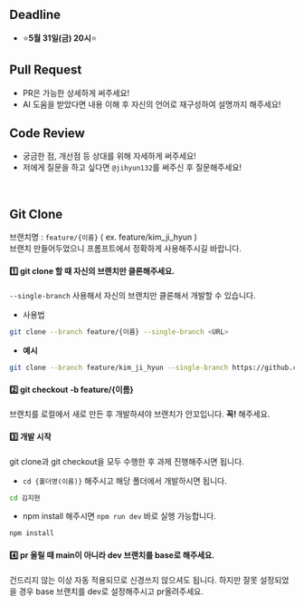 ## Deadline
- ⭐**5월 31일(금) 20시**⭐

## Pull Request

- PR은 가능한 상세하게 써주세요!
- AI 도움을 받았다면 내용 이해 후 자신의 언어로 재구성하여 설명까지 해주세요!

## Code Review

- 궁금한 점, 개선점 등 상대를 위해 자세하게 써주세요!
- 저에게 질문을 하고 싶다면 `@jihyun132`를 써주신 후 질문해주세요!
<br/>

## Git Clone
브랜치명 : `feature/{이름}` ( ex. feature/kim_ji_hyun ) <br/>
브랜치 만들어두었으니 프롬프트에서 정확하게 사용해주시길 바랍니다.

#### 1️⃣ git clone 할 때 자신의 브랜치만 클론해주세요. 
`--single-branch` 사용해서 자신의 브랜치만 클론해서 개발할 수 있습니다.
- 사용법
```bash
git clone --branch feature/{이름} --single-branch <URL>
```

- **예시**
```bash
git clone --branch feature/kim_ji_hyun --single-branch https://github.com/Likelion-YeungNam-Univ/11-13th-fe-assignment.git
```
#### 2️⃣ git checkout -b feature/{이름}
브랜치를 로컬에서 새로 만든 후 개발하셔야 브랜치가 안꼬입니다. **꼭!** 해주세요.
#### 3️⃣ 개발 시작
git clone과 git checkout을 모두 수행한 후 과제 진행해주시면 됩니다.

- `cd {폴더명(이름)}` 해주시고 해당 폴더에서 개발하시면 됩니다.
```bash
cd 김지현
```
- npm install 해주시면 `npm run dev` 바로 실행 가능합니다.
```bash
npm install
```

#### 4️⃣ pr 올릴 때 main이 아니라 dev 브랜치를 base로 해주세요.
건드리지 않는 이상 자동 적용되므로 신경쓰지 않으셔도 됩니다. 하지만 잘못 설정되었을 경우 base 브랜치를 dev로 설정해주시고 pr올려주세요.

